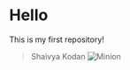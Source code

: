 # Hello

This is my first repository!


> Shaivya Kodan
![Minion](https://octodex.github.com/images/minion.png)